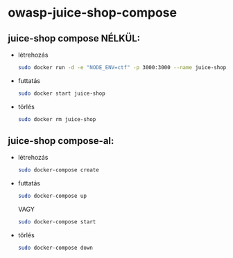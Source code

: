 # owasp-juice-shop-compose

## juice-shop compose NÉLKÜL:

- létrehozás
  ```sh
  sudo docker run -d -e "NODE_ENV=ctf" -p 3000:3000 --name juice-shop bkimminich/juice-shop
  ```
- futtatás
  ```sh
  sudo docker start juice-shop
  ```
- törlés
  ```sh
  sudo docker rm juice-shop
  ```

## juice-shop compose-al:

- létrehozás
  ```sh
  sudo docker-compose create 
  ```
- futtatás
  ```sh
  sudo docker-compose up
  ```
  VAGY
  ```sh
  sudo docker-compose start
  ```
- törlés
  ```sh
  sudo docker-compose down
  ```
